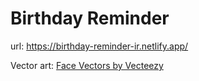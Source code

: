 # Birthday Reminder

url: https://birthday-reminder-ir.netlify.app/

Vector art: <a href="https://www.vecteezy.com/vector-art/133844-free-kids-avatars-icon">Face Vectors by Vecteezy</a>
